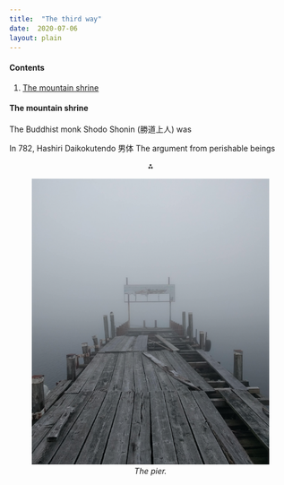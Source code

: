 ```yaml
---
title:  "The third way"
date:  2020-07-06
layout: plain
---
```


#### Contents

1. <a href="#sec-1">The mountain shrine</a>

#### The mountain shrine<a id="sec-1" name="sec-1"></a>

The Buddhist monk Shodo Shonin (勝道上人) was

In 782,
Hashiri Daikokutendo
男体
The argument from perishable beings

<p align="center">
  ⁂
</p>

<figure>
    <div style="text-align:center"><img src ="/images/photos/lake1.png" />
    <figcaption><i>The pier.</i></figcaption>
	</div>
</figure>
